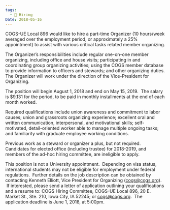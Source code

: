 ```yaml
---
tags:
  - 💼-Hiring
Date: 2018-05-16
---
```

COGS-UE Local 896 would like to hire a part-time Organizer (10 hours/week averaged over the employment period, or approximately a 25% appointment) to assist with various critical tasks related member organizing.

The Organizer’s responsibilities include regular one-on-one member organizing, including office and house visits; participating in and coordinating group organizing activities; using the COGS member database to provide information to officers and stewards; and other organizing duties. The Organizer will work under the direction of the Vice-President for Organizing.

The position will begin August 1, 2018 and end on May 15, 2019.  The salary is $9,131 for the period, to be paid in monthly installments at the end of each month worked.

Required qualifications include union awareness and commitment to labor causes; union and grassroots organizing experience; excellent oral and written communication, interpersonal, and motivational skills; self-motivated, detail-oriented worker able to manage multiple ongoing tasks; and familiarity with graduate employee working conditions.

Previous work as a steward or organizer a plus, but not required. Candidates for elected office (including trustee) for 2018-2019, and members of the ad-hoc hiring committee, are ineligible to apply.  

This position is not a University appointment.  Depending on visa status, international students may not be eligible for employment under federal regulations.  Further details on the job description can be obtained by contacting Kenneth Elliott, Vice President for Organizing ([cogs@cogs.org](mailto:cogs@cogs.org?swcfpc=1)).  If interested, please send a letter of application outlining your qualifications and a resume to: COGS Hiring Committee, COGS-UE Local 896, 20 E. Market St., Ste. 210, Iowa City, IA 52245; or cogs@cogs.org.  The application deadline is June 1, 2018, at 5:00pm.